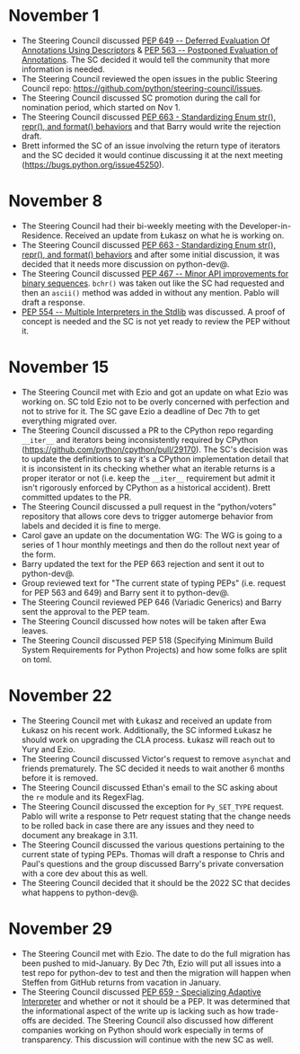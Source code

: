 # November 1

- The Steering Council discussed [PEP 649 -- Deferred Evaluation Of Annotations
  Using Descriptors](https://www.python.org/dev/peps/pep-0649/) & [PEP 563 --
  Postponed Evaluation of
  Annotations](https://www.python.org/dev/peps/pep-0563/). The SC decided it
  would tell the community that more information is needed.
- The Steering Council reviewed the open issues in the public Steering Council
  repo: https://github.com/python/steering-council/issues.
- The Steering Council discussed SC promotion during the call for nomination
  period, which started on Nov 1.
- The Steering Council discussed [PEP 663 - Standardizing Enum str(), repr(),
  and format() behaviors](https://www.python.org/dev/peps/pep-0663/) and that
  Barry would write the rejection draft.
- Brett informed the SC of an issue involving the return type of iterators and
  the SC decided it would continue discussing it at the next meeting
  (https://bugs.python.org/issue45250).

# November 8

- The Steering Council had their bi-weekly meeting with the
  Developer-in-Residence. Received an update from Łukasz on what he is working
  on.
- The Steering Council discussed  [PEP 663 - Standardizing Enum str(), repr(),
  and format() behaviors](https://www.python.org/dev/peps/pep-0663/) and after
  some initial discussion, it was decided that it needs more discussion on
  python-dev@.
- The Steering Council discussed [PEP 467 -- Minor API improvements for binary
  sequences](https://www.python.org/dev/peps/pep-0467/). `bchr()` was taken out
  like the SC had requested and then an `ascii()` method was added in without
  any mention. Pablo will draft a response.
- [PEP 554 -- Multiple Interpreters in the
  Stdlib](https://www.python.org/dev/peps/pep-0554/) was discussed. A proof of
  concept is needed and the SC is not yet ready to review the PEP without it.

# November 15

- The Steering Council met with Ezio and got an update on what Ezio was working
  on. SC told Ezio not to be overly concerned with perfection and not to strive
  for it. The SC gave Ezio a deadline of Dec 7th to get everything migrated
  over.
- The Steering Council discussed a PR to the CPython repo regarding `__iter__`
  and iterators being inconsistently required by CPython
  (https://github.com/python/cpython/pull/29170). The SC's decision was to
  update the definitions to say it's a CPython implementation detail that it is
  inconsistent in its checking whether what an iterable returns is a proper
  iterator or not (i.e. keep the `__iter__` requirement but admit it isn't
  rigorously enforced by CPython as a historical accident). Brett committed
  updates to the PR.
- The Steering Council discussed a pull request in the “python/voters”
  repository that allows core devs to trigger automerge behavior from labels
  and decided it is fine to merge.
- Carol gave an update on the documentation WG: The WG is going to a series of
  1 hour monthly meetings and then do the rollout next year of the form.
- Barry updated the text for the PEP 663 rejection and sent it out to python-dev@.
- Group reviewed text for "The current state of typing PEPs" (i.e. request for
  PEP 563 and 649) and Barry sent it to python-dev@.
- The Steering Council reviewed PEP 646 (Variadic Generics) and Barry sent the
  approval to the PEP team.
- The Steering Council discussed how notes will be taken after Ewa leaves.
- The Steering Council discussed PEP 518 (Specifying Minimum Build System
  Requirements for Python Projects) and how some folks are split on toml.

# November 22

- The Steering Council met with Łukasz and received an update from Łukasz on
  his recent work. Additionally, the SC informed Łukasz he should work on
  upgrading the CLA process. Łukasz will reach out to Yury and Ezio.
- The Steering Council discussed Victor's request to remove `asynchat` and
  friends prematurely. The SC decided it needs to wait another 6 months before
  it is removed.
- The Steering Council discussed Ethan's email to the SC asking about the `re`
  module and its RegexFlag.
- The Steering Council discussed the exception for `Py_SET_TYPE` request. Pablo
  will write a response to Petr request stating that the change needs to be
  rolled back in case there are any issues and they need to document any
  breakage in 3.11.
- The Steering Council discussed the various questions pertaining to the
  current state of typing PEPs. Thomas will draft a response to Chris and
  Paul's questions and the group discussed Barry's private conversation with a
  core dev about this as well.
- The Steering Council decided that it should be the 2022 SC that decides what
  happens to python-dev@.

# November 29

- The Steering Council met with Ezio. The date to do the full migration has
  been pushed to mid-January. By Dec 7th, Ezio will put all issues into a test
  repo for python-dev to test and then the migration will happen when Steffen
  from GitHub returns from vacation in January.
- The Steering Council discussed [PEP 659 - Specializing Adaptive
  Interpreter](https://www.python.org/dev/peps/pep-0659/) and whether or not it
  should be a PEP. It was determined that the informational aspect of the write
  up is lacking such as how trade-offs are decided. The Steering Council also
  discussed how different companies working on Python should work especially in
  terms of transparency. This discussion will continue with the new SC as well.

